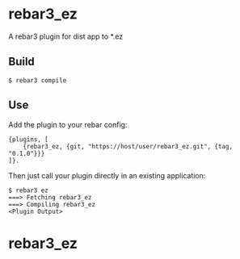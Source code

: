 rebar3_ez
=====

A rebar3 plugin for dist app to  *.ez

Build
-----

    $ rebar3 compile

Use
---

Add the plugin to your rebar config:

    {plugins, [
        {rebar3_ez, {git, "https://host/user/rebar3_ez.git", {tag, "0.1.0"}}}
    ]}.

Then just call your plugin directly in an existing application:


    $ rebar3 ez
    ===> Fetching rebar3_ez
    ===> Compiling rebar3_ez
    <Plugin Output>
# rebar3_ez
